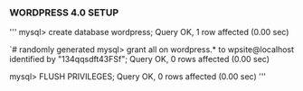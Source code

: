 ### WORDPRESS 4.0 SETUP

'''
mysql> create database wordpress;
Query OK, 1 row affected (0.00 sec)

`# randomly generated 
mysql> grant all on wordpress.* to wpsite@localhost identified by "134qqsdft43FSf";
Query OK, 0 rows affected (0.00 sec)

mysql> FLUSH PRIVILEGES;
Query OK, 0 rows affected (0.00 sec)
'''
